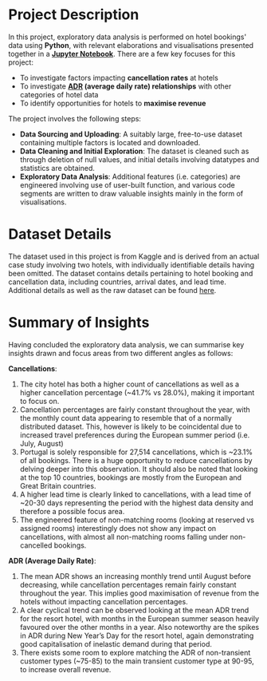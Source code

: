 # Project Description
In this project, exploratory data analysis is performed on hotel bookings' data using **Python**, with relevant elaborations and visualisations presented together in a **[Jupyter Notebook](Hotel_booking_EDA.ipynb)**. There are a few key focuses for this project:
* To investigate factors impacting **cancellation rates** at hotels
* To investigate **[ADR](https://www.investopedia.com/terms/a/average-daily-rate.asp) (average daily rate) relationships** with other categories of hotel data
* To identify opportunities for hotels to **maximise revenue**

The project involves the following steps:

* **Data Sourcing and Uploading**: A suitably large, free-to-use dataset containing multiple factors is located and downloaded.
* **Data Cleaning and Initial Exploration**: The dataset is cleaned such as through deletion of null values, and initial details involving datatypes and statistics are obtained.
* **Exploratory Data Analysis**: Additional features (i.e. categories) are engineered involving use of user-built function, and various code segments are written to draw valuable insights mainly in the form of visualisations.

# Dataset Details
The dataset used in this project is from Kaggle and is derived from an actual case study involving two hotels, with individually identifiable details having been omitted. The dataset contains details pertaining to hotel booking and cancellation data, including countries, arrival dates, and lead time. Additional details as well as the raw dataset can be found [here](https://www.kaggle.com/datasets/jessemostipak/hotel-booking-demand/).

# Summary of Insights
Having concluded the exploratory data analysis, we can summarise key insights drawn and focus areas from two different angles as follows:

**Cancellations**:

1. The city hotel has both a higher count of cancellations as well as a higher cancellation percentage (~41.7% vs 28.0%), making it important to focus on.
2. Cancellation percentages are fairly constant throughout the year, with the monthly count data appearing to resemble that of a normally distributed dataset. This, however is likely to be coincidental due to increased travel preferences during the European summer period (i.e. July, August)
3. Portugal is solely responsible for 27,514 cancellations, which is ~23.1% of all bookings. There is a huge opportunity to reduce cancellations by delving deeper into this observation. It should also be noted that looking at the top 10 countries, bookings are mostly from the European and Great Britain countries.
4. A higher lead time is clearly linked to cancellations, with a lead time of ~20-30 days representing the period with the highest data density and therefore a possible focus area.
5. The engineered feature of non-matching rooms (looking at reserved vs assigned rooms) interestingly does not show any impact on cancellations, with almost all non-matching rooms falling under non-cancelled bookings.

**ADR (Average Daily Rate)**:

1. The mean ADR shows an increasing monthly trend until August before decreasing, while cancellation percentages remain fairly constant throughout the year. This implies good maximisation of revenue from the hotels without impacting cancellation percentages.
2. A clear cyclical trend can be observed looking at the mean ADR trend for the resort hotel, with months in the European summer season heavily favoured over the other months in a year. Also noteworthy are the spikes in ADR during New Year’s Day for the resort hotel, again demonstrating good capitalisation of inelastic demand during that period.
3. There exists some room to explore matching the ADR of non-transient customer types (~75-85) to the main transient customer type at 90-95, to increase overall revenue.
